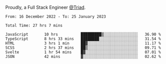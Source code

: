 Proudly, a Full Stack Engineer [@Triad](https://github.com/Triad-Behavioral-Health).
<!--START_SECTION:waka-->

```text
From: 16 December 2022 - To: 25 January 2023

Total Time: 27 hrs 7 mins

JavaScript       10 hrs          █████████▒░░░░░░░░░░░░░░░   36.90 %
TypeScript       8 hrs 33 mins   ████████░░░░░░░░░░░░░░░░░   31.54 %
HTML             3 hrs 1 min     ██▓░░░░░░░░░░░░░░░░░░░░░░   11.17 %
SCSS             2 hrs 37 mins   ██▒░░░░░░░░░░░░░░░░░░░░░░   09.71 %
Svelte           1 hr 54 mins    █▓░░░░░░░░░░░░░░░░░░░░░░░   07.01 %
JSON             42 mins         ▓░░░░░░░░░░░░░░░░░░░░░░░░   02.62 %
```

<!--END_SECTION:waka-->
